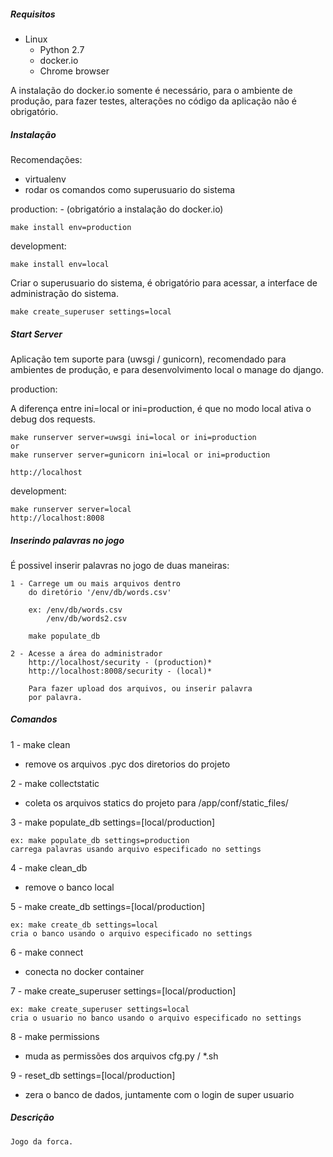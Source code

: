 
##### Requisitos

* Linux
	* Python 2.7
	* docker.io
	* Chrome browser

A instalação do docker.io somente é necessário, para o ambiente de produção,
para fazer testes, alterações no código da aplicação não é obrigatório.


##### Instalação

Recomendações:

* virtualenv
* rodar os comandos como superusuario do sistema

production: - (obrigatório a instalação do docker.io)

	make install env=production

development:

	make install env=local


Criar o superusuario do sistema, é obrigatório para acessar,
a interface  de administração do sistema.

	make create_superuser settings=local


##### Start Server

Aplicação tem suporte para (uwsgi / gunicorn), recomendado para ambientes de produção,
e para desenvolvimento local o manage do django.

production:

A diferença entre ini=local or ini=production, é que no modo local
ativa o debug dos requests.

	make runserver server=uwsgi ini=local or ini=production
	or
	make runserver server=gunicorn ini=local or ini=production

	http://localhost

development:

	make runserver server=local
	http://localhost:8008


##### Inserindo palavras no jogo

É possivel inserir palavras no jogo de duas maneiras:

	1 - Carrege um ou mais arquivos dentro
		do diretório '/env/db/words.csv'

		ex: /env/db/words.csv
			/env/db/words2.csv

		make populate_db

	2 - Acesse a área do administrador
		http://localhost/security - (production)*
		http://localhost:8008/security - (local)*

		Para fazer upload dos arquivos, ou inserir palavra
		por palavra.


##### Comandos

1 - make clean

* remove os arquivos .pyc dos diretorios do projeto

2 - make collectstatic

* coleta os arquivos statics do projeto para /app/conf/static_files/

3 - make populate_db settings=[local/production]

	ex: make populate_db settings=production
	carrega palavras usando arquivo especificado no settings

4 - make clean_db

* remove o banco local

5 - make create_db settings=[local/production]

	ex: make create_db settings=local
	cria o banco usando o arquivo especificado no settings

6 - make connect

* conecta no docker container

7 - make create_superuser settings=[local/production]

	ex: make create_superuser settings=local
	cria o usuario no banco usando o arquivo especificado no settings

8 - make permissions

* muda as permissões dos arquivos cfg.py / *.sh

9 - reset_db settings=[local/production]

* zera o banco de dados, juntamente com o login de super usuario

##### Descrição

	Jogo da forca.

